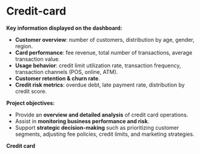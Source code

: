 # Credit-card
**Key information displayed on the dashboard:**

- **Customer overview**: number of customers, distribution by age, gender, region.
- **Card performance**: fee revenue, total number of transactions, average transaction value.
- **Usage behavior**: credit limit utilization rate, transaction frequency, transaction channels (POS, online, ATM).
- **Customer retention & churn rate**.
- **Credit risk metrics**: overdue debt, late payment rate, distribution by credit score.

**Project objectives:**

- Provide an **overview and detailed analysis** of credit card operations.
- Assist in **monitoring business performance and risk**.
- Support **strategic decision-making** such as prioritizing customer segments, adjusting fee policies, credit limits, and marketing strategies.

**Credit card**
